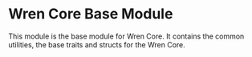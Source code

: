 # Wren Core Base Module
This module is the base module for Wren Core. It contains the common utilities, the base traits and structs for the Wren Core.